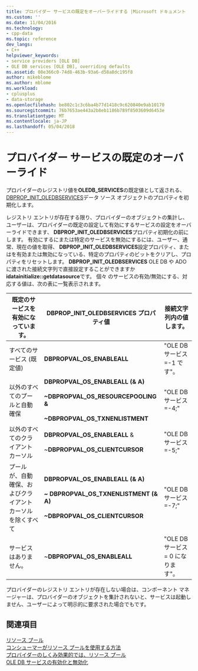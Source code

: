 ```yaml
---
title: プロバイダー サービスの既定をオーバーライドする |Microsoft ドキュメント
ms.custom: ''
ms.date: 11/04/2016
ms.technology:
- cpp-data
ms.topic: reference
dev_langs:
- C++
helpviewer_keywords:
- service providers [OLE DB]
- OLE DB services [OLE DB], overriding defaults
ms.assetid: 08e366c0-74d8-463b-93a6-d58a8dc195f8
author: mikeblome
ms.author: mblome
ms.workload:
- cplusplus
- data-storage
ms.openlocfilehash: be802c1c3c6ba4b77d1418c9c620840e9ab10170
ms.sourcegitcommit: 76b7653ae443a2b8eb1186b789f8503609d6453e
ms.translationtype: MT
ms.contentlocale: ja-JP
ms.lasthandoff: 05/04/2018
---
```

# <a name="overriding-provider-service-defaults"></a>プロバイダー サービスの既定のオーバーライド
プロバイダーのレジストリ値を**OLEDB_SERVICES**の既定値として返される、 [DBPROP_INIT_OLEDBSERVICES](https://msdn.microsoft.com/en-us/library/ms716898.aspx)データ ソース オブジェクトのプロパティを初期化します。  
  
 レジストリ エントリが存在する限り、プロバイダーのオブジェクトの集計し、ユーザーは、プロバイダーの既定の設定して有効にするサービスの設定をオーバーライドできます、 **DBPROP_INIT_OLEDBSERVICES**プロパティ初期化の前にします。 有効にするにまたは特定のサービスを無効にするには、ユーザー、通常、現在の値を取得、 **DBPROP_INIT_OLEDBSERVICES**設定プロパティ、またはを有効または無効になっている、特定のプロパティのビットをクリアし、プロパティをリセットします。 **DBPROP_INIT_OLEDBSERVICES** OLE DB や ADO に渡された接続文字列で直接設定することができますか**idatainitialize::getdatasource**です。 個々 のサービスの有効/無効にする、対応する値は、次の表に一覧表示されます。  
  
|既定のサービスを有効になっています。|DBPROP_INIT_OLEDBSERVICES プロパティ値|接続文字列内の値します。|  
|------------------------------|------------------------------------------------|--------------------------------|  
|すべてのサービス (既定値)|**DBPROPVAL_OS_ENABLEALL**|"OLE DB サービス =-1 です"。|  
|以外のすべてのプールと自動確保|**DBPROPVAL_OS_ENABLEALL (&AMP; A)**<br /><br /> **~DBPROPVAL_OS_RESOURCEPOOLING &**<br /><br /> **~DBPROPVAL_OS_TXNENLISTMENT**|"OLE DB サービス =-4;"|  
|以外のすべてのクライアント カーソル|**DBPROPVAL_OS_ENABLEALL** &<br /><br /> ~**DBPROPVAL_OS_CLIENTCURSOR**|"OLE DB サービス =-5;"|  
|プールが、自動確保、およびクライアント カーソルを除くすべて|**DBPROPVAL_OS_ENABLEALL (&AMP; A)**<br /><br /> **~ DBPROPVAL_OS_TXNENLISTMENT (&AMP; A)**<br /><br /> **~DBPROPVAL_OS_CLIENTCURSOR**|"OLE DB サービス =-7;"|  
|サービスはありません。|~**DBPROPVAL_OS_ENABLEALL**|"OLE DB サービス = 0 になります"。|  
  
 プロバイダーのレジストリ エントリが存在しない場合は、コンポーネント マネージャーは、プロバイダーのオブジェクトを集計されないと、サービスは起動しません、ユーザーによって明示的に要求された場合でもです。  
  
## <a name="see-also"></a>関連項目  
 [リソース プール](https://msdn.microsoft.com/en-us/library/ms713655.aspx)   
 [コンシューマーがリソース プールを使用する方法](https://msdn.microsoft.com/en-us/library/ms715907.aspx)   
 [プロバイダーのしくみ効果的では、リソース プール](https://msdn.microsoft.com/en-us/library/ms714906.aspx)   
 [OLE DB サービスの有効化と無効化](../../data/oledb/enabling-and-disabling-ole-db-services.md)